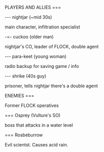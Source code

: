PLAYERS AND ALLIES ===

--- nightjar (~mid 30s)

main character, infiltration specialist

-=- cuckoo (older man)

nightjar's CO, leader of FLOCK, double agent

--- para-keet (young woman)

radio backup for saving game / info

--- shrike (40s guy)

prisoner, tells nightjar there's a double agent

ENEMIES ===

Former FLOCK operatives

=== Osprey (Vulture's SO)

boss that attacks in a water level

=== Rosbeburrow

Evil scientst. Causes acid rain.
